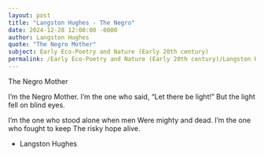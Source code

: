 ```yaml
---
layout: post
title: "Langston Hughes - The Negro"
date: 2024-12-28 12:00:00 -0000
author: Langston Hughes
quote: "The Negro Mother"
subject: Early Eco-Poetry and Nature (Early 20th century)
permalink: /Early Eco-Poetry and Nature (Early 20th century)/Langston Hughes/Langston Hughes - The Negro
---
```


The Negro Mother

I’m the Negro Mother.
   I’m the one who said,
“Let there be light!”
   But the light fell on blind eyes.

I’m the one who stood alone when men
   Were mighty and dead.
I’m the one who fought to keep
   The risky hope alive.

- Langston Hughes
